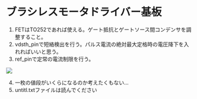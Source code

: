 # ブラシレスモータドライバー基板
1. FETはTO252であれば使える。ゲート抵抗とゲートソース間コンデンサを調整すること。
2. vdsth_pinで短絡検出を行う。パルス電流の絶対最大定格時の電圧降下を入れればいいと思う。
3. ref_pinで定常の電流制限を行う。 

<img src = "https://latex.codecogs.com/gif.latex?\frac{5&space;\times&space;R1}{R1&plus;R2}&space;=&space;19&space;\times&space;R_{shunt}&space;\times&space;I_{max}">

4. 一枚の値段がいくらになるのか考えたくもない...
5. untitl.txtファイルは読んでください
